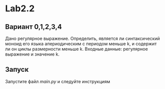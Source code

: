 # Lab2.2
## Вариант 0,1,2,3,4
Дано регулярное выражение. Определить, является ли синтаксический моноид его языка апериодическим с периодом меньше k, и содержит ли он циклы размерности меньше k. Входные данные: регулярное выражение и значение k.
## Запуск
Запустите файл *main.py* и следуйте инструкциям